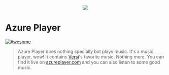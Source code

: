 <p align="center">
  <img src="https://s9.postimg.org/x66wqmvxb/6d961dfc-d116-4873-90dd-2287221c0eea.png">
</p>

# Azure Player
[![Awesome](https://cdn.rawgit.com/sindresorhus/awesome/d7305f38d29fed78fa85652e3a63e154dd8e8829/media/badge.svg)](https://fb.com/cata.versi)

> Azure Player does nothing specially but plays music. It's a music player, wow! It contains [Versi](https://github.com/cataversi)'s favorite music. Nothing more. You can find it live on [azureplayer.com](https://azureplayer.github.io) and you can also listen to some good music.
